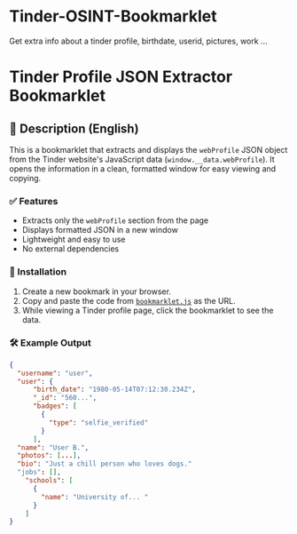 # Tinder-OSINT-Bookmarklet
Get extra info about a tinder profile, birthdate, userid, pictures, work ...

# Tinder Profile JSON Extractor Bookmarklet

## 📌 Description (English)

This is a bookmarklet that extracts and displays the `webProfile` JSON object from the Tinder website's JavaScript data (`window.__data.webProfile`). It opens the information in a clean, formatted window for easy viewing and copying.

### ✅ Features

- Extracts only the `webProfile` section from the page
- Displays formatted JSON in a new window
- Lightweight and easy to use
- No external dependencies

### 🚀 Installation

1. Create a new bookmark in your browser.
2. Copy and paste the code from [`bookmarklet.js`](./bookmarklet.js) as the URL.
3. While viewing a Tinder profile page, click the bookmarklet to see the data.

### 🛠 Example Output

```json
{
  "username": "user",
  "user": {
      "birth_date": "1980-05-14T07:12:30.234Z",
      "_id": "560...",
      "badges": [
        {
          "type": "selfie_verified"
        }
      ],
  "name": "User B.",
  "photos": [...],
  "bio": "Just a chill person who loves dogs."
  "jobs": [],
    "schools": [
      {
        "name": "University of... "
      }
    ]
}
